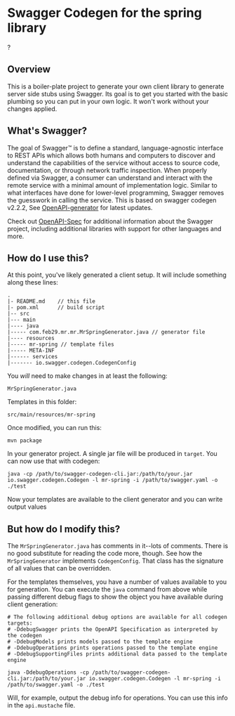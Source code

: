 # Swagger Codegen for the spring library
?
## Overview
This is a boiler-plate project to generate your own client library to generate server side stubs using Swagger.  Its goal is
to get you started with the basic plumbing so you can put in your own logic.  It won't work without your changes applied.

## What's Swagger?
The goal of Swagger™ is to define a standard, language-agnostic interface to REST APIs which allows both humans and computers to discover and understand the capabilities of the service without access to source code, documentation, or through network traffic inspection. When properly defined via Swagger, a consumer can understand and interact with the remote service with a minimal amount of implementation logic. Similar to what interfaces have done for lower-level programming, Swagger removes the guesswork in calling the service. This is based on swagger codegen v2.2.2, See [OpenAPI-generator](https://github.com/OpenAPITools/openapi-generator) for latest updates.

Check out [OpenAPI-Spec](https://github.com/OAI/OpenAPI-Specification) for additional information about the Swagger project, including additional libraries with support for other languages and more. 

## How do I use this?
At this point, you've likely generated a client setup.  It will include something along these lines:

```
.
|- README.md    // this file
|- pom.xml      // build script
|-- src
|--- main
|---- java
|----- com.feb29.mr.mr.MrSpringGenerator.java // generator file
|---- resources
|----- mr-spring // template files
|----- META-INF
|------ services
|------- io.swagger.codegen.CodegenConfig
```

You _will_ need to make changes in at least the following:

`MrSpringGenerator.java`

Templates in this folder:

`src/main/resources/mr-spring`

Once modified, you can run this:

```
mvn package
```

In your generator project.  A single jar file will be produced in `target`.  You can now use that with codegen:

```
java -cp /path/to/swagger-codegen-cli.jar:/path/to/your.jar io.swagger.codegen.Codegen -l mr-spring -i /path/to/swagger.yaml -o ./test
```

Now your templates are available to the client generator and you can write output values


## But how do I modify this?
The `MrSpringGenerator.java` has comments in it--lots of comments.  There is no good substitute
for reading the code more, though.  See how the `MrSpringGenerator` implements `CodegenConfig`.
That class has the signature of all values that can be overridden.

For the templates themselves, you have a number of values available to you for generation.
You can execute the `java` command from above while passing different debug flags to show
the object you have available during client generation:

```
# The following additional debug options are available for all codegen targets:
# -DdebugSwagger prints the OpenAPI Specification as interpreted by the codegen
# -DdebugModels prints models passed to the template engine
# -DdebugOperations prints operations passed to the template engine
# -DdebugSupportingFiles prints additional data passed to the template engine

java -DdebugOperations -cp /path/to/swagger-codegen-cli.jar:/path/to/your.jar io.swagger.codegen.Codegen -l mr-spring -i /path/to/swagger.yaml -o ./test
```

Will, for example, output the debug info for operations.  You can use this info
in the `api.mustache` file.
